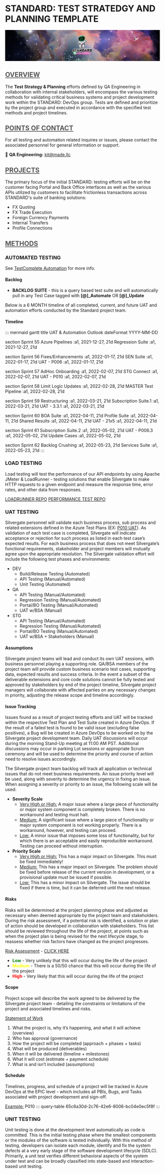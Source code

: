 **<h1> STANDARD: TEST STRATEDGY AND PLANNING TEMPLATE </h1>**
![standard-wiki.png](/src/standard-wiki.png)



## <span style="color:#555555"><u> **OVERVIEW** </u></span>
The **Test Strategy & Planning** efforts defined by QA Engineering in collaboration with internal stakeholders, will encompass the various testing methods for validating critical business systems and project development work within the STANDARD: DevOps group. Tests are defined and prioritize by the project group and executed in accordance with the specified test methods and project timelines.



## <span style="color:#555555"><u> **POINTS OF CONTACT** </u></span>
For all testing and automation related inquires or issues, please contact the associated personnel for general information or support.

:taco: **QA Engineering:**<span style="color:gold"> kit@made.llc </span>



## <span style="color:#555555"><u> **PROJECTS** </u></span>
The primary focus of the initial STANDARD: testing efforts will be on the customer facing Portal and Back Office interfaces as well as the various APIs utilized by customers to facilitate frictionless transactions across STANDARD's suite of banking solutions: 

- FX Quoting
- FX Trade Execution 
- Foreign Currency Payments
- Internal Transfers
- Profile Connections



## <span style="color:#555555"><u> **METHODS** </u></span>
### AUTOMATED TESTING
See [TestComplete Automation](/TestComplete-Automation) for more info. 

#### **Backlog** 
- **BACKLOG SUITE** - this is a query based test suite and will automatically pull in any Test Case tagged with **[@]_Automate** OR **[@]_Update**

Below is a 6 MONTH timeline of all completed, current, and future UAT and automation efforts conducted by the Standard project team.
#### **Timeline**
::: mermaid
gantt
title UAT & Automation Outlook
dateFormat YYYY-MM-DD

section Sprint 55
Azure Pipelines :a1, 2021-12-27, 21d
Regression Suite :a1, 2021-12-27, 21d

section Sprint 56
Fixes/Enhancements :a1, 2022-01-17, 21d
SEN Suite :a1, 2022-01-17, 21d
UAT - P006 :a1, 2022-01-17, 21d

section Sprint 57
AdHoc Onboarding :a1, 2022-02-07, 21d
STG Connect :a1, 2022-02-07, 21d
UAT - P010 :a1, 2022-02-07, 21d

section Sprint 58
Limit Logic Updates :a1, 2022-02-28, 21d
MASTER Test Pipeline :a1, 2022-02-28, 21d

section Sprint 59
Restructuring :a1, 2022-03-21, 21d
Subscription Suite.1 :a1, 2022-03-21, 21d
UAT - 3.3.1 :a1, 2022-03-21, 21d

section Sprint 60
BOA Suite :a1, 2022-04-11, 21d
Profile Suite :a1, 2022-04-11, 21d
Shared Results :a1, 2022-04-11, 21d
UAT - 21x5 :a1, 2022-04-11, 21d

section Sprint 61
Subscription Suite.2 :a1, 2022-05-02, 21d
UAT - P006.3 :a1, 2022-05-02, 21d
Update Cases :a1, 2022-05-02, 21d

section Sprint 62
Backlog Crushing :a1, 2022-05-23, 21d
Services Suite :a1, 2022-05-23, 21d
:::

### LOAD TESTING
Load testing will test the performance of our API endpoints by using Apache JMeter & LoadRunner - testing solutions that enable Silvergate to make HTTP requests to a given endpoint and measure the response time, error rates, and other data from responses.

[LOADRUNNER REPO](https://silvergate.visualstudio.com/DevProjects/_git/loadrunner)
[PERFORMANCE TEST REPO](https://silvergate.visualstudio.com/DevProjects/_git/performance-testing)

### UAT TESTING
Silvergate personnel will validate each business process, sub process and related extensions defined in the Azure Test Plans (EX: [P010 UAT](https://silvergate.visualstudio.com/DevProjects/_testPlans/define?planId=16651&suiteId=16652)). As validation of each test case is completed, Silvergate will indicate acceptance or rejection for such process as listed in each test case’s expected results. For each business process that does not meet Silvergate’s functional requirements, stakeholder and project members will mutually agree upon the appropriate resolution. The Silvergate validation effort will include the following test phases and environments:
- DEV
   - Build/Release Testing (Automated)
   - API Testing (Manual/Automated)
   - Unit Testing (Automated)
- QA
   - API Testing (Manual/Automated)
   - Regression Testing (Manual/Automated)
   - Portal/BO Testing (Manual/Automated)
   - UAT w/BSA (Manual)
- STG
   - API Testing (Manual/Automated)
   - Regression Testing (Manual/Automated)
   - Portal/BO Testing (Manual/Automated)
   - UAT w/BSA + Stakeholders (Manual)
#### **Assumptions**
Silvergate project teams will lead and conduct its own UAT sessions, with business personnel playing a supporting role. QA/BSA members of the project team will provide custom business scenario test cases, supporting data, expected results and success criteria. In the event a subset of the deliverable extensions and core code solutions cannot be fully tested and approved by stakeholders by end of the project timeline, Silvergate project managers will collaborate with affected parties on any necessary changes in priority, adjusting the release scope and timeline accordingly. 
#### **Issue Tracking**
Issues found as a result of project testing efforts and UAT will be tracked within the respective Test Plan and Test Suite created in Azure DevOps. If the result of a failed test is found to be valid issue (excluding false positives), a Bug will be created in Azure DevOps to be worked on by the Silvergate project development team. Daily UAT discussions will occur during the morning Stand-Up meeting at 11:00 AM PST. Additional discussions may occur in parking Lot sessions or appropriate Scrum ceremony and will be used to determine the priority and course of action need to resolve issues accordingly.   

The Silvergate project team backlog will track all application or technical issues that do not meet business requirements. An issue priority level will be used, along with severity to determine the urgency in fixing an issue. When assigning a severity or priority to an issue, the following scale will be used:
- **Severity Scale**
   - <u>Very High or High:</u> A major issue where a large piece of functionality or major system component is completely broken.  There is no workaround and testing must halt. 
   - <u>Medium:</u> A significant issue where a large piece of functionality or major system component is not working properly.  There is a workaround, however, and testing can proceed. 
   - <u>Low:</u> A minor issue that imposes some loss of functionality, but for which there is an acceptable and easily reproducible workaround.  Testing can proceed without interruption.
- **Priority Scale**
   - <u>Very High or High:</u> This has a major impact on Silvergate.  This must be fixed immediately!
   - <u>Medium:</u> This has a major impact on Silvergate.  The problem should be fixed before release of the current version in development, or a provisional update must be issued if possible.
   - <u>Low:</u> This has a minor impact on Silvergate.  The issue should be fixed if there is time, but it can be deferred until the next release.

#### **Risks**
Risks will be determined at the project planning phase and adjusted as necessary when deemed appropriate by the project team and stakeholders. During the risk assessment, if a potential risk is identified, a solution or plan of action should be developed in collaboration with stakeholders. This list should be reviewed throughout the life of the project, at points such as when the project plan is being revised for the next lifecycle stage, to reassess whether risk factors have changed as the project progresses. 

<u>Risk Assessment</u> - [CLICK HERE](/Wiki-Templates/Risk-Assessment)
- <span style="color:green">**Low**</span> - Very unlikely that this will occur during the life of the project 
- <span style="color:yellow">**Medium**</span> - There is a 50/50 chance that this will occur during the life of the project 
- <span style="color:red">**High**</span> - Very likely that this will occur during the life of the project

#### **Scope**
Project scope will describe the work agreed to be delivered by the Silvergate project team - detailing the constraints or limitations of the project and associated timelines and risks.

<u>Statement of Work</u>
1. What the project is, why it’s happening, and what it will achieve (overview)
1. Who has approval (governance)
1. How the project will be completed (approach + phases + tasks)
1. What will be produced (deliverables)
1. When it will be delivered (timeline + milestones)
1. What it will cost (estimate + payment schedule)
1. What is and isn’t included (assumptions)

#### **Schedule**
Timelines, progress, and schedule of a project will be tracked in Azure DevOps at the EPIC level - which includes all PBIs, Bugs, and Tasks associated with project development and sign-off.

<u>Example:</u> P010
::: query-table 65c6a30d-2c76-42e6-8006-bc04e0ec5f8f
:::


### UNIT TESTING
Unit testing is done at the development level automatically as code is committed. This is the initial testing phase where the smallest components or the modules of the software is tested individually. With this method of testing, developers can isolate each module, identify and fix the system defects at a very early stage of the software development lifecycle (SDLC). Primarily, a unit test verifies different behavioral aspects of the system under test and can be broadly classified into state-based and interaction-based unit testing. 

